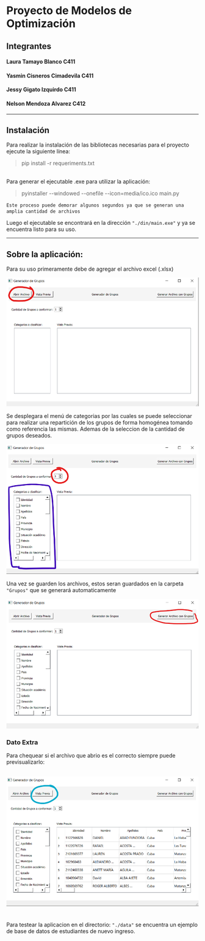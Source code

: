# Proyecto de Modelos de Optimización

## Integrantes

#### Laura Tamayo Blanco C411
#### Yasmin Cisneros Cimadevila C411
#### Jessy Gigato Izquirdo C411
#### Nelson Mendoza Alvarez C412

---

## Instalación
Para realizar la instalación de las bibliotecas necesarias para el proyecto ejecute la siguiente línea:

> pip install -r requeriments.txt

\
Para generar el ejecutable .exe para utilizar la aplicación:

> pyinstaller --windowed --onefile --icon=media/ico.ico main.py


    Este proceso puede demorar algunos segundos ya que se generan una amplia cantidad de archivos

Luego el ejecutable se encontrará en la dirección `"./din/main.exe"` y ya se encuentra listo para su uso.

---

## Sobre la aplicación:

Para su uso primeramente debe de agregar el archivo excel (.xlsx)  

![](media/paso1.png)

Se desplegara el menú de categorias por las cuales se puede seleccionar para realizar una repartición de los grupos de forma homogénea tomando como referencia las mismas. Ademas de la seleccion de la cantidad de grupos deseados.

![](media/paso2.png)

Una vez se guarden los archivos, estos seran guardados en la carpeta `"Grupos"` que se generará automaticamente

![](media/paso3.png)

### Dato Extra
Para chequear si el archivo que abrio es el correcto siempre puede previsualizarlo:

![](media/paso4.png)
----
\
Para testear la aplicacion en el directorio: `"./data"` se encuentra un ejemplo de base de datos de estudiantes de nuevo ingreso.